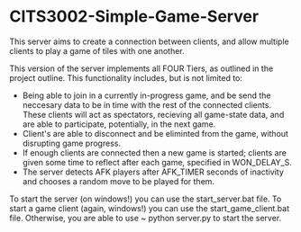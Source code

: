 # CITS3002-Simple-Game-Server

This server aims to create a connection between clients, and allow multiple clients to 
play a game of tiles with one another.

This version of the server implements all FOUR Tiers, as outlined in the project outline.
This functionality includes, but is not limited to:

- Being able to join in a currently in-progress game, and be 
send the neccesary data to be in time with the rest of the connected clients.
These clients will act as spectators, recieving all game-state data, and are able
to participate, potentially, in the next game.
- Client's are able to disconnect and be eliminted from the game,
 without disrupting game progress.
- If enough clients are connected then a new game is started; clients are given some time to reflect
after each game, specified in WON_DELAY_S.
- The server detects AFK players after AFK_TIMER seconds of inactivity and chooses a random move
to be played for them.

To start the server (on windows!) you can use the start_server.bat file.
To start a game client (again, windows!) you can use the start_game_client.bat file.
Otherwise, you are able to use   ~ python server.py  to start the server.